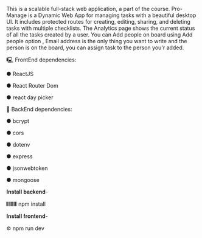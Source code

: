 This is a scalable full-stack web application, a part of the course. Pro-Manage is a Dynamic Web App for managing tasks with a beautiful desktop UI. 
It includes protected routes for creating, editing, sharing, and deleting tasks with multiple checklists. The Analytics page shows the current status of all the tasks created by a user.
You can Add people on board using Add people option , Email address is the only thing you want to write and the person is on the board, you can assign task to the person you'r added.


🖳  FrontEnd dependencies:

 ● ReactJS

 ● React Router Dom

 ● react day picker


🔌 BackEnd dependencies:

 ● bcrypt
 
 ● cors
 
 ● dotenv
 
 ● express

 
 ● jsonwebtoken
 
 ● mongoose

𝐈𝐧𝐬𝐭𝐚𝐥𝐥 𝐛𝐚𝐜𝐤𝐞𝐧𝐝-

 𝄃𝄃𝄂𝄂𝄀𝄁𝄃𝄂𝄂𝄃  npm install 

𝐈𝐧𝐬𝐭𝐚𝐥𝐥 𝐟𝐫𝐨𝐧𝐭𝐞𝐧𝐝-

 ⚙️  npm run dev

 
 
